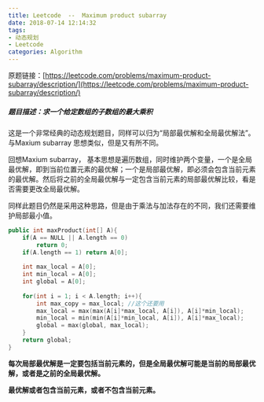 ```yaml
---
title: Leetcode  --  Maximum product subarray
date: 2018-07-14 12:14:32
tags: 
- 动态规划
- Leetcode
categories: Algorithm
---
```


原题链接：[https://leetcode.com/problems/maximum-product-subarray/description/](https://leetcode.com/problems/maximum-product-subarray/description/)

<!--more-->

##### 题目描述：求一个给定数组的子数组的最大乘积

这是一个非常经典的动态规划题目，同样可以归为“局部最优解和全局最优解法”。与Maxium subarray 思想类似，但是又有所不同。

回想Maxium subarray， 基本思想是遍历数组，同时维护两个变量，一个是全局最优解，即到当前位置元素的最优解；一个是局部最优解，即必须会包含当前元素的最优解。然后将之前的全局最优解与一定包含当前元素的局部最优解比较，看是否需要更改全局最优解。

同样此题目仍然是采用这种思路，但是由于乘法与加法存在的不同，我们还需要维护局部最小值。

```cpp
public int maxProduct(int[] A){
    if(A == NULL || A.length == 0)
        return 0;
    if(A.length == 1) return A[0];
    
    int max_local = A[0];
    int min_local = A[0];
    int global = A[0];
    
    for(int i = 1; i < A.length; i++){
        int max_copy = max_local; //这个还要用
        max_local = max(max(A[i]*max_local, A[i]), A[i]*min_local);
        min_local = min(min(A[i]*min_local, A[i]), A[i]*max_local);
        global = max(global, max_local);
    }
    return global;
}
```

**每次局部最优解是一定要包括当前元素的，但是全局最优解可能是当前的局部最优解，或者是之前的全局最优解。**

**最优解或者包含当前元素，或者不包含当前元素。**



